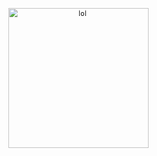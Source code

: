 <p  align="center">
<img  src="https://media.giphy.com/media/lnyTxlW69yhGNaHcwr/giphy.gif"  height="280" alt="lol">
</p>
